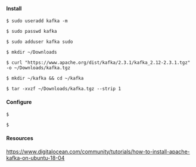 #### Install

``$ sudo useradd kafka -m``

``$ sudo passwd kafka``

``$ sudo adduser kafka sudo``

``$ mkdir ~/Downloads``

``$ curl "https://www.apache.org/dist/kafka/2.3.1/kafka_2.12-2.3.1.tgz" -o ~/Downloads/kafka.tgz``

``$ mkdir ~/kafka && cd ~/kafka``

``$ tar -xvzf ~/Downloads/kafka.tgz --strip 1``

#### Configure

``$ ``

``$ ``


#### Resources

https://www.digitalocean.com/community/tutorials/how-to-install-apache-kafka-on-ubuntu-18-04
